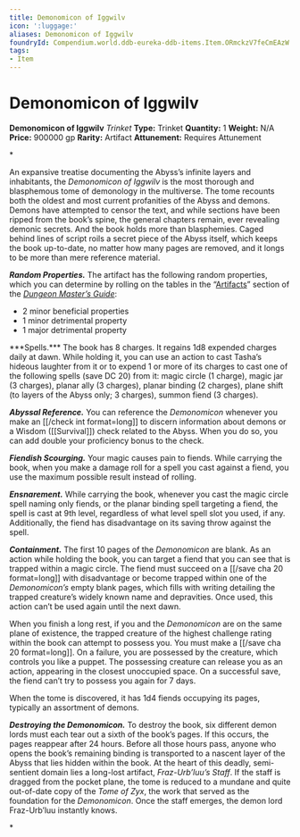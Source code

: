 ```yaml
---
title: Demonomicon of Iggwilv
icon: ':luggage:'
aliases: Demonomicon of Iggwilv
foundryId: Compendium.world.ddb-eureka-ddb-items.Item.ORmckzV7feCmEAzW
tags:
- Item
---
```


# Demonomicon of Iggwilv

**Demonomicon of Iggwilv**
_Trinket_
**Type:** Trinket
**Quantity:** 1
**Weight:** N/A
**Price:** 900000 gp
**Rarity:** Artifact
**Attunement:** Requires Attunement

*<p>An expansive treatise documenting the Abyss’s infinite layers and inhabitants, the *Demonomicon of Iggwilv* is the most thorough and blasphemous tome of demonology in the multiverse. The tome recounts both the oldest and most current profanities of the Abyss and demons. Demons have attempted to censor the text, and while sections have been ripped from the book’s spine, the general chapters remain, ever revealing demonic secrets. And the book holds more than blasphemies. Caged behind lines of script roils a secret piece of the Abyss itself, which keeps the book up-to-date, no matter how many pages are removed, and it longs to be more than mere reference material.

***Random Properties.*** The artifact has the following random properties, which you can determine by rolling on the tables in the “<a href="https://www.dndbeyond.com/sources/dmg/sentient-magic-items-artifacts#Artifacts">Artifacts</a>” section of the *<a class="sourcebook" href="https://www.dndbeyond.com/sources/dmg">Dungeon Master’s Guide</a>*:</p>
* 2 minor beneficial properties
* 1 minor detrimental property
* 1 major detrimental property

<p>***Spells.*** The book has 8 charges. It regains 1d8 expended charges daily at dawn. While holding it, you can use an action to cast Tasha’s hideous laughter from it or to expend 1 or more of its charges to cast one of the following spells (save DC 20) from it: magic circle (1 charge), magic jar (3 charges), planar ally (3 charges), planar binding (2 charges), plane shift (to layers of the Abyss only; 3 charges), summon fiend (3 charges).

***Abyssal Reference.*** You can reference the *Demonomicon* whenever you make an [[/check int format=long]] to discern information about demons or a Wisdom ([[Survival]]) check related to the Abyss. When you do so, you can add double your proficiency bonus to the check.

***Fiendish Scourging.*** Your magic causes pain to fiends. While carrying the book, when you make a damage roll for a spell you cast against a fiend, you use the maximum possible result instead of rolling.

***Ensnarement.*** While carrying the book, whenever you cast the magic circle spell naming only fiends, or the planar binding spell targeting a fiend, the spell is cast at 9th level, regardless of what level spell slot you used, if any. Additionally, the fiend has disadvantage on its saving throw against the spell.

***Containment.*** The first 10 pages of the *Demonomicon* are blank. As an action while holding the book, you can target a fiend that you can see that is trapped within a magic circle. The fiend must succeed on a [[/save cha 20 format=long]] with disadvantage or become trapped within one of the *Demonomicon’s* empty blank pages, which fills with writing detailing the trapped creature’s widely known name and depravities. Once used, this action can’t be used again until the next dawn.

When you finish a long rest, if you and the *Demonomicon* are on the same plane of existence, the trapped creature of the highest challenge rating within the book can attempt to possess you. You must make a [[/save cha 20 format=long]]. On a failure, you are possessed by the creature, which controls you like a puppet. The possessing creature can release you as an action, appearing in the closest unoccupied space. On a successful save, the fiend can’t try to possess you again for 7 days.

When the tome is discovered, it has 1d4 fiends occupying its pages, typically an assortment of demons.

***Destroying the Demonomicon.*** To destroy the book, six different demon lords must each tear out a sixth of the book’s pages. If this occurs, the pages reappear after 24 hours. Before all those hours pass, anyone who opens the book’s remaining binding is transported to a nascent layer of the Abyss that lies hidden within the book. At the heart of this deadly, semi-sentient domain lies a long-lost artifact, *Fraz-Urb’luu’s Staff*. If the staff is dragged from the pocket plane, the tome is reduced to a mundane and quite out-of-date copy of the *Tome of Zyx*, the work that served as the foundation for the *Demonomicon*. Once the staff emerges, the demon lord Fraz-Urb’luu instantly knows.</p>*